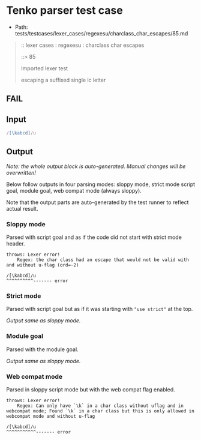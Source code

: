 # Tenko parser test case

- Path: tests/testcases/lexer_cases/regexesu/charclass_char_escapes/85.md

> :: lexer cases : regexesu : charclass char escapes
>
> ::> 85
>
> Imported lexer test
>
> escaping a suffixed single lc letter

## FAIL

## Input

`````js
/[\kabcd]/u
`````

## Output

_Note: the whole output block is auto-generated. Manual changes will be overwritten!_

Below follow outputs in four parsing modes: sloppy mode, strict mode script goal, module goal, web compat mode (always sloppy).

Note that the output parts are auto-generated by the test runner to reflect actual result.

### Sloppy mode

Parsed with script goal and as if the code did not start with strict mode header.

`````
throws: Lexer error!
    Regex: the char class had an escape that would not be valid with and without u-flag (ord=-2)

/[\kabcd]/u
^^^^^^^^^^------- error
`````

### Strict mode

Parsed with script goal but as if it was starting with `"use strict"` at the top.

_Output same as sloppy mode._

### Module goal

Parsed with the module goal.

_Output same as sloppy mode._

### Web compat mode

Parsed in sloppy script mode but with the web compat flag enabled.

`````
throws: Lexer error!
    Regex: Can only have `\k` in a char class without uflag and in webcompat mode; Found `\k` in a char class but this is only allowed in webcompat mode and without u-flag

/[\kabcd]/u
^^^^^^^^^^^------- error
`````


